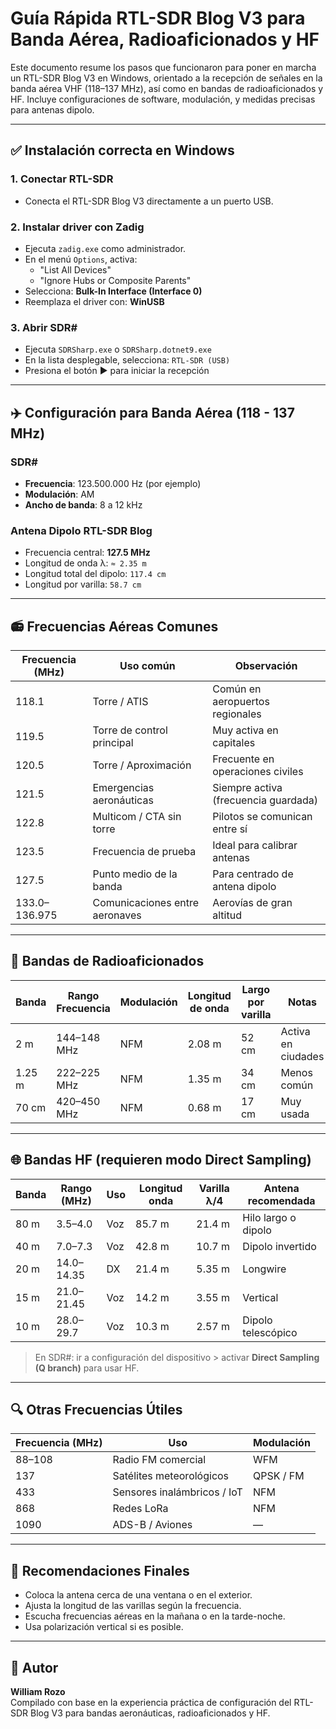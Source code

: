 # Guía Rápida RTL-SDR Blog V3 para Banda Aérea, Radioaficionados y HF

Este documento resume los pasos que funcionaron para poner en marcha un RTL-SDR Blog V3 en Windows, orientado a la recepción de señales en la banda aérea VHF (118–137 MHz), así como en bandas de radioaficionados y HF. Incluye configuraciones de software, modulación, y medidas precisas para antenas dipolo.

---

## ✅ Instalación correcta en Windows

### 1. Conectar RTL-SDR
- Conecta el RTL-SDR Blog V3 directamente a un puerto USB.

### 2. Instalar driver con Zadig
- Ejecuta `zadig.exe` como administrador.
- En el menú `Options`, activa:
  - "List All Devices"
  - "Ignore Hubs or Composite Parents"
- Selecciona: **Bulk-In Interface (Interface 0)**
- Reemplaza el driver con: **WinUSB**

### 3. Abrir SDR#
- Ejecuta `SDRSharp.exe` o `SDRSharp.dotnet9.exe`
- En la lista desplegable, selecciona: `RTL-SDR (USB)`
- Presiona el botón ▶ para iniciar la recepción

---

## ✈️ Configuración para Banda Aérea (118 - 137 MHz)

### SDR#
- **Frecuencia**: 123.500.000 Hz (por ejemplo)
- **Modulación**: AM
- **Ancho de banda**: 8 a 12 kHz

### Antena Dipolo RTL-SDR Blog
- Frecuencia central: **127.5 MHz**
- Longitud de onda λ: `≈ 2.35 m`
- Longitud total del dipolo: `117.4 cm`
- Longitud por varilla: `58.7 cm`

---

## 📻 Frecuencias Aéreas Comunes

| Frecuencia (MHz) | Uso común                       | Observación                      |
|------------------|----------------------------------|----------------------------------|
| 118.1            | Torre / ATIS                    | Común en aeropuertos regionales  |
| 119.5            | Torre de control principal      | Muy activa en capitales          |
| 120.5            | Torre / Aproximación            | Frecuente en operaciones civiles |
| 121.5            | Emergencias aeronáuticas        | Siempre activa (frecuencia guardada) |
| 122.8            | Multicom / CTA sin torre        | Pilotos se comunican entre sí    |
| 123.5            | Frecuencia de prueba            | Ideal para calibrar antenas      |
| 127.5            | Punto medio de la banda         | Para centrado de antena dipolo   |
| 133.0–136.975    | Comunicaciones entre aeronaves  | Aerovías de gran altitud         |

---

## 📡 Bandas de Radioaficionados

| Banda    | Rango Frecuencia | Modulación | Longitud de onda | Largo por varilla | Notas |
|----------|------------------|------------|------------------|-------------------|-------|
| 2 m      | 144–148 MHz      | NFM        | 2.08 m           | 52 cm             | Activa en ciudades |
| 1.25 m   | 222–225 MHz      | NFM        | 1.35 m           | 34 cm             | Menos común        |
| 70 cm    | 420–450 MHz      | NFM        | 0.68 m           | 17 cm             | Muy usada          |

---

## 🌐 Bandas HF (requieren modo Direct Sampling)

| Banda | Rango (MHz) | Uso | Longitud onda | Varilla λ/4 | Antena recomendada |
|-------|-------------|-----|----------------|--------------|---------------------|
| 80 m  | 3.5–4.0     | Voz | 85.7 m         | 21.4 m       | Hilo largo o dipolo |
| 40 m  | 7.0–7.3     | Voz | 42.8 m         | 10.7 m       | Dipolo invertido    |
| 20 m  | 14.0–14.35  | DX  | 21.4 m         | 5.35 m       | Longwire            |
| 15 m  | 21.0–21.45  | Voz | 14.2 m         | 3.55 m       | Vertical            |
| 10 m  | 28.0–29.7   | Voz | 10.3 m         | 2.57 m       | Dipolo telescópico  |

> En SDR#: ir a configuración del dispositivo > activar **Direct Sampling (Q branch)** para usar HF.

---

## 🔍 Otras Frecuencias Útiles

| Frecuencia (MHz) | Uso                         | Modulación |
|------------------|------------------------------|------------|
| 88–108           | Radio FM comercial           | WFM        |
| 137              | Satélites meteorológicos     | QPSK / FM  |
| 433              | Sensores inalámbricos / IoT  | NFM        |
| 868              | Redes LoRa                   | NFM        |
| 1090             | ADS-B / Aviones              | —          |

---

## 📌 Recomendaciones Finales

- Coloca la antena cerca de una ventana o en el exterior.
- Ajusta la longitud de las varillas según la frecuencia.
- Escucha frecuencias aéreas en la mañana o en la tarde-noche.
- Usa polarización vertical si es posible.

---

## 📄 Autor

**William Rozo**  
Compilado con base en la experiencia práctica de configuración del RTL-SDR Blog V3 para bandas aeronáuticas, radioaficionados y HF.
